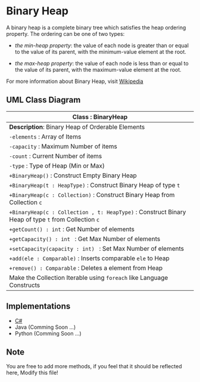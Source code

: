 # Binary Heap
A binary heap is a complete binary tree which satisfies the heap ordering property. The ordering can be one of two types:


* *the min-heap property*: the value of each node is greater than or equal to the value of its parent, with the minimum-value element at the root.

* *the max-heap property*: the value of each node is less than or equal to the value of its parent, with the maximum-value element at the root.

For more information about Binary Heap, visit [Wikipedia](https://en.wikipedia.org/wiki/Binary_heap "Binary Heap")

## UML Class Diagram
|         Class : BinaryHeap                |
|-------------------------------------------|
|**Description**: Binary Heap of Orderable Elements |
| `-elements` : Array of Items                  |
| `-capacity` : Maximum Number of items         |
| `-count`    : Current Number of items         |
| `-type`     : Type of Heap (Min or Max)       |
| `+BinaryHeap()` : Construct Empty Binary Heap |
| `+BinaryHeap(t : HeapType)` : Construct Binary Heap of type `t` |
| `+BinaryHeap(c : Collection)` : Construct Binary Heap from Collection `c` |
| `+BinaryHeap(c : Collection , t: HeapType)` : Construct Binary Heap of type `t` from Collection `c` |
| `+getCount() : int` : Get Number of elements |
| `+getCapacity() : int ` : Get Max Number of elements |
| `+setCapacity(capacity : int) ` : Set Max Number of elements |
| `+add(ele : Comparable)` : Inserts comparable `ele` to Heap |
| `+remove() : Comparable` : Deletes a element from Heap |
| Make the Collection Iterable using `foreach` like Language Constructs|

## Implementations
 * [C#](../CSharp/Algorithm/Program.cs)
 * Java (Comming Soon ...)
 * Python (Comming Soon ...)

## Note
You are free to add more methods, if you feel that it should be reflected here, Modify this file!